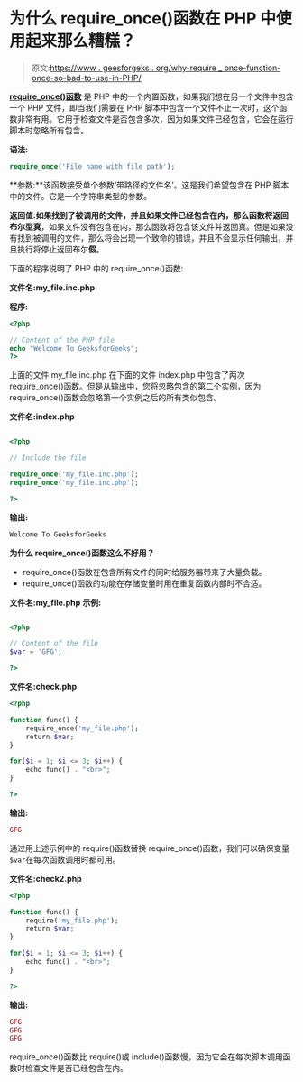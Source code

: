 # 为什么 require_once()函数在 PHP 中使用起来那么糟糕？

> 原文:[https://www . geesforgeks . org/why-require _ once-function-once-so-bad-to-use-in-PHP/](https://www.geeksforgeeks.org/why-require_once-function-is-so-bad-to-use-in-php/)

**[require_once()函数](https://www.geeksforgeeks.org/php-include_once-require_once/)** 是 PHP 中的一个内置函数，如果我们想在另一个文件中包含一个 PHP 文件，即当我们需要在 PHP 脚本中包含一个文件不止一次时，这个函数非常有用。它用于检查文件是否包含多次，因为如果文件已经包含，它会在运行脚本时忽略所有包含。

**语法:**

```php
require_once('File name with file path');
```

**参数:**该函数接受单个参数‘带路径的文件名’。这是我们希望包含在 PHP 脚本中的文件。它是一个字符串类型的参数。

**返回值:**如果找到了被调用的文件，并且如果文件已经包含在内，那么函数将返回布尔型**真**，如果文件没有包含在内，那么函数将包含该文件并返回真。但是如果没有找到被调用的文件，那么将会出现一个致命的错误，并且不会显示任何输出，并且执行将停止返回布尔**假**。

下面的程序说明了 PHP 中的 require_once()函数:

**文件名:my_file.inc.php**

**程序:**

```php
<?php 

// Content of the PHP file
echo "Welcome To GeeksforGeeks"; 
?>
```

上面的文件 my_file.inc.php 在下面的文件 index.php 中包含了两次 require_once()函数。但是从输出中，您将忽略包含的第二个实例，因为 require_once()函数会忽略第一个实例之后的所有类似包含。

**文件名:index.php**

```php

<?php 

// Include the file

require_once('my_file.inc.php'); 
require_once('my_file.inc.php'); 

?> 
```

**输出:**

```php
Welcome To GeeksforGeeks
```

**为什么 require_once()函数这么不好用？**

*   require_once()函数在包含所有文件的同时给服务器带来了大量负载。
*   require_once()函数的功能在存储变量时用在重复函数内部时不合适。

**文件名:my_file.php**
**示例:**

```php

<?php 

// Content of the file
$var = 'GFG'; 

?>
```

**文件名:check.php**

```php
<?php

function func() {
    require_once('my_file.php');
    return $var;
}

for($i = 1; $i <= 3; $i++) {
    echo func() . "<br>";
}

?>
```

**输出:**

```php
GFG
```

通过用上述示例中的 require()函数替换 require_once()函数，我们可以确保变量`$var`在每次函数调用时都可用。

**文件名:check2.php**

```php
<?php

function func() {
    require('my_file.php');
    return $var;
}

for($i = 1; $i <= 3; $i++) {
    echo func() . "<br>";
}

?>
```

**输出:**

```php
GFG
GFG
GFG

```

require_once()函数比 require()或 include()函数慢，因为它会在每次脚本调用函数时检查文件是否已经包含在内。